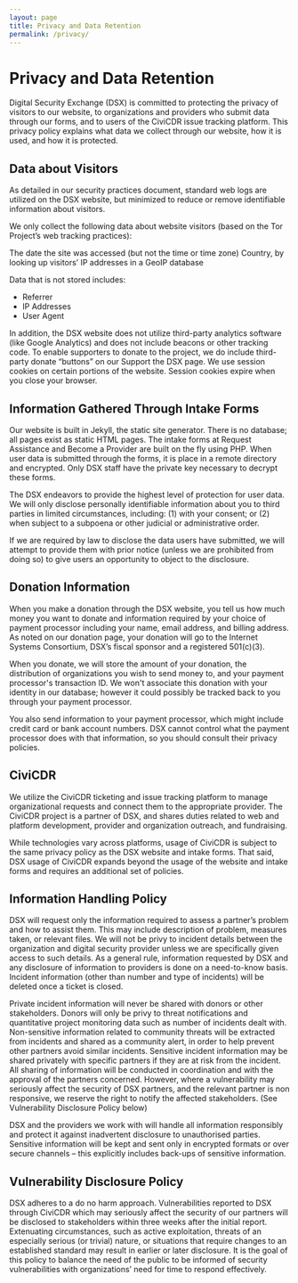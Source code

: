 ```yaml
---
layout: page
title: Privacy and Data Retention
permalink: /privacy/
---
```

# Privacy and Data Retention

Digital Security Exchange (DSX) is committed to protecting the privacy of visitors to our website, to organizations and providers who submit data through our forms, and to users of the CiviCDR issue tracking platform. This privacy policy explains what data we collect through our website, how it is used, and how it is protected.

##  Data about Visitors

As detailed in our security practices document, standard web logs are utilized on the DSX website, but minimized to reduce or remove identifiable information about visitors.

We only collect the following data about website visitors (based on the Tor Project’s web tracking practices):

The date the site was accessed (but not the time or time zone)
Country, by looking up visitors’ IP addresses in a GeoIP database

Data that is not stored includes:

- Referrer
- IP Addresses
- User Agent

In addition, the DSX website does not utilize third-party analytics software (like Google Analytics) and does not include beacons or other tracking code. To enable supporters to donate to the project, we do include third-party donate “buttons” on our Support the DSX page. We use session cookies on certain portions of the website. Session cookies expire when you close your browser.  

## Information Gathered Through Intake Forms

Our website is built in Jekyll, the static site generator. There is no database; all pages exist as static HTML pages. The intake forms at Request Assistance and Become a Provider are built on the fly using PHP. When user data is submitted through the forms, it is place in a remote directory and encrypted. Only DSX staff have the private key necessary to decrypt these forms.

The DSX endeavors to provide the highest level of protection for user data. We will only disclose personally identifiable information about you to third parties in limited circumstances, including: (1) with your consent; or (2) when subject to a subpoena or other judicial or administrative order.

If we are required by law to disclose the data users have submitted, we will attempt to provide them with prior notice (unless we are prohibited from doing so) to give users an opportunity to object to the disclosure.

## Donation Information

When you make a donation through the DSX website, you tell us how much money you want to donate and information required by your choice of payment processor including your name, email address, and billing address. As noted on our donation page, your donation will go to the Internet Systems Consortium, DSX’s fiscal sponsor and a registered 501(c)(3).

When you donate, we will store the amount of your donation, the distribution of organizations you wish to send money to, and your payment processor's transaction ID. We won't associate this donation with your identity in our database; however it could possibly be tracked back to you through your payment processor.

You also send information to your payment processor, which might include credit card or bank account numbers. DSX cannot control what the payment processor does with that information, so you should consult their privacy policies.

## CiviCDR

We utilize the CiviCDR ticketing and issue tracking platform to manage organizational requests and connect them to the appropriate provider. The CiviCDR project is a partner of DSX, and shares duties related to web and platform development, provider and organization outreach, and fundraising.

While technologies vary across platforms, usage of CiviCDR is subject to the same privacy policy as the DSX website and intake forms. That said, DSX usage of CiviCDR expands beyond the usage of the website and intake forms and requires an additional set of policies.

## Information Handling Policy

DSX will request only the information required to assess a partner’s problem and how to assist them. This may include description of problem, measures taken, or relevant files. We will not be privy to incident details between the organization and digital security provider unless we are specifically given access to such details. As a general rule, information requested by DSX and any disclosure of information to providers is done on a need-to-know basis. Incident information (other than number and type of incidents) will be deleted once a ticket is closed.

Private incident information will never be shared with donors or other stakeholders. Donors will only be privy to threat notifications and quantitative project monitoring data such as number of incidents dealt with. Non-sensitive information related to community threats will be extracted from incidents and shared as a community alert, in order to help prevent other partners avoid similar incidents. Sensitive incident information may be shared privately with specific partners if they are at risk from the incident. All sharing of information will be conducted in coordination and with the approval of the partners concerned. However, where a vulnerability may seriously affect the security of DSX partners, and the relevant partner is non responsive, we reserve the right to notify the affected stakeholders. (See Vulnerability Disclosure Policy below)

DSX and the providers we work with will handle all information responsibly and protect it against inadvertent disclosure to unauthorised parties. Sensitive information will be kept and sent only in encrypted formats or over secure channels – this explicitly includes back-ups of sensitive information.

## Vulnerability Disclosure Policy

DSX adheres to a do no harm approach. Vulnerabilities reported to DSX through CiviCDR which may seriously affect the security of our partners will be disclosed to stakeholders within three weeks after the initial report. Extenuating circumstances, such as active exploitation, threats of an especially serious (or trivial) nature, or situations that require changes to an established standard may result in earlier or later disclosure. It is the goal of this policy to balance the need of the public to be informed of security vulnerabilities with organizations’ need for time to respond effectively.
